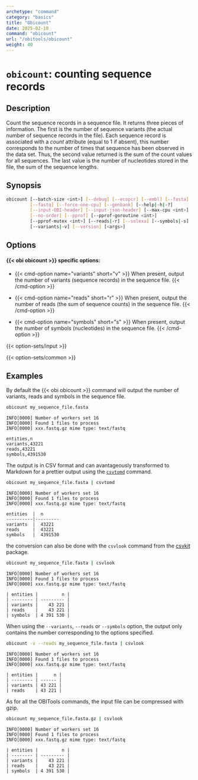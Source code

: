 ```yaml
---
archetype: "command"
category: "basics"
title: "Obicount"
date: 2025-02-10
command: "obicount"
url: "/obitools/obicount"
weight: 40
---
```


# `obicount`: counting sequence records

## Description

Count the sequence records in a sequence file. It returns three pieces of information. The first is the number of sequence variants (the actual number of sequence records in the file). Each sequence record is associated with a *count* attribute (equal to 1 if absent), this number corresponds to the number of times that sequence has been observed in the data set. Thus, the second value returned is the sum of the count values for all sequences. The last value is the number of nucleotides stored in the file, the sum of the sequence lengths.

## Synopsis

```bash
obicount [--batch-size <int>] [--debug] [--ecopcr] [--embl] [--fasta]
         [--fastq] [--force-one-cpu] [--genbank] [--help|-h|-?]
         [--input-OBI-header] [--input-json-header] [--max-cpu <int>]
         [--no-order] [--pprof] [--pprof-goroutine <int>]
         [--pprof-mutex <int>] [--reads|-r] [--solexa] [--symbols|-s]
         [--variants|-v] [--version] [<args>]
```

## Options

#### {{< obi obicount >}} specific options:

- {{< cmd-option name="variants" short="v" >}}
  When present, output the number of variants (sequence records) in the sequence file.
  {{< /cmd-option >}}

- {{< cmd-option name="reads" short="r" >}}
  When present, output the number of reads (the sum of sequence counts) in the sequence file.
  {{< /cmd-option >}}

- {{< cmd-option name="symbols" short="s" >}}
  When present, output the number of symbols (nucleotides) in the sequence file.
  {{< /cmd-option >}}

{{< option-sets/input >}}

{{< option-sets/common >}}

## Examples

By default the {{< obi obicount >}} command will output the number of variants, reads and symbols in the sequence file.

```bash
obicount my_sequence_file.fasta
```

```
INFO[0000] Number of workers set 16
INFO[0000] Found 1 files to process
INFO[0000] xxx.fastq.gz mime type: text/fastq

entities,n
variants,43221
reads,43221
symbols,4391530
```

The output is in CSV format and can avantageously transformed to Markdown for a prettier output using the [`csvtomd`](https://github.com/brentp/csvtomd) command.

```bash
obicount my_sequence_file.fasta | csvtomd
```

```
INFO[0000] Number of workers set 16
INFO[0000] Found 1 files to process
INFO[0000] xxx.fastq.gz mime type: text/fastq

entities  |  n
----------|---------
variants  |  43221
reads     |  43221
symbols   |  4391530
```

the conversion can also be done with the `csvlook` command from the [csvkit](https://csvkit.readthedocs.io/) package.

```bash
obicount my_sequence_file.fasta | csvlook
```

```
INFO[0000] Number of workers set 16
INFO[0000] Found 1 files to process
INFO[0000] xxx.fastq.gz mime type: text/fastq

| entities |         n |
| -------- | --------- |
| variants |    43 221 |
| reads    |    43 221 |
| symbols  | 4 391 530 |
```

When using the `--variants`, `--reads` or `--symbols` option, the output only contains the number corresponding to the options specified.

```bash
obicount -v --reads my_sequence_file.fasta | csvlook
```

```
INFO[0000] Number of workers set 16
INFO[0000] Found 1 files to process
INFO[0000] xxx.fastq.gz mime type: text/fastq

| entities |      n |
| -------- | ------ |
| variants | 43 221 |
| reads    | 43 221 |
```

As for all the OBITools commands, the input file can be compressed with gzip.

```bash
obicount my_sequence_file.fasta.gz | csvlook
```

```
INFO[0000] Number of workers set 16
INFO[0000] Found 1 files to process
INFO[0000] xxx.fastq.gz mime type: text/fastq

| entities |         n |
| -------- | --------- |
| variants |    43 221 |
| reads    |    43 221 |
| symbols  | 4 391 530 |
```
